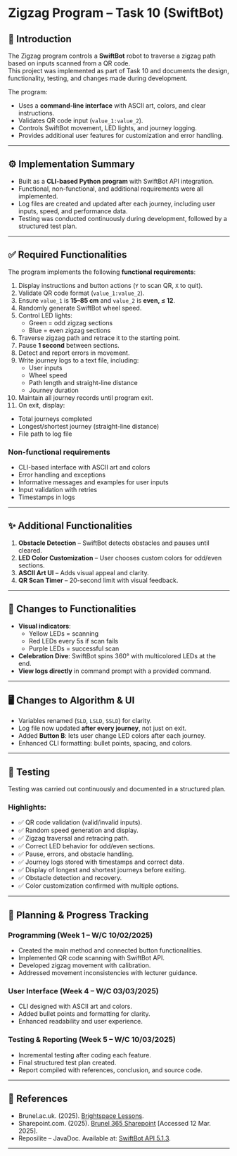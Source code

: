 # Zigzag Program – Task 10 (SwiftBot)

## 📌 Introduction
The Zigzag program controls a **SwiftBot** robot to traverse a zigzag path based on inputs scanned from a QR code.  
This project was implemented as part of Task 10 and documents the design, functionality, testing, and changes made during development.  

The program:
- Uses a **command-line interface** with ASCII art, colors, and clear instructions.  
- Validates QR code input (`value_1:value_2`).  
- Controls SwiftBot movement, LED lights, and journey logging.  
- Provides additional user features for customization and error handling.  

---

## ⚙️ Implementation Summary
- Built as a **CLI-based Python program** with SwiftBot API integration.  
- Functional, non-functional, and additional requirements were all implemented.  
- Log files are created and updated after each journey, including user inputs, speed, and performance data.  
- Testing was conducted continuously during development, followed by a structured test plan.  

---

## ✅ Required Functionalities
The program implements the following **functional requirements**:

1. Display instructions and button actions (`Y` to scan QR, `X` to quit).  
2. Validate QR code format (`value_1:value_2`).  
3. Ensure `value_1` is **15–85 cm** and `value_2` is **even, ≤ 12**.  
4. Randomly generate SwiftBot wheel speed.  
5. Control LED lights:  
   - Green = odd zigzag sections  
   - Blue = even zigzag sections  
6. Traverse zigzag path and retrace it to the starting point.  
7. Pause **1 second** between sections.  
8. Detect and report errors in movement.  
9. Write journey logs to a text file, including:  
   - User inputs  
   - Wheel speed  
   - Path length and straight-line distance  
   - Journey duration  
10. Maintain all journey records until program exit.  
11. On exit, display:  
   - Total journeys completed  
   - Longest/shortest journey (straight-line distance)  
   - File path to log file  

### Non-functional requirements
- CLI-based interface with ASCII art and colors  
- Error handling and exceptions  
- Informative messages and examples for user inputs  
- Input validation with retries  
- Timestamps in logs  

---

## ✨ Additional Functionalities
1. **Obstacle Detection** – SwiftBot detects obstacles and pauses until cleared.  
2. **LED Color Customization** – User chooses custom colors for odd/even sections.  
3. **ASCII Art UI** – Adds visual appeal and clarity.  
4. **QR Scan Timer** – 20-second limit with visual feedback.  

---

## 🔄 Changes to Functionalities
- **Visual indicators**:  
  - Yellow LEDs = scanning  
  - Red LEDs every 5s if scan fails  
  - Purple LEDs = successful scan  
- **Celebration Dive**: SwiftBot spins 360° with multicolored LEDs at the end.  
- **View logs directly** in command prompt with a provided command.  

---

## 🖥️ Changes to Algorithm & UI
- Variables renamed (`SLD`, `LSLD`, `SSLD`) for clarity.  
- Log file now updated **after every journey**, not just on exit.  
- Added **Button B**: lets user change LED colors after each journey.  
- Enhanced CLI formatting: bullet points, spacing, and colors.  

---

## 🧪 Testing
Testing was carried out continuously and documented in a structured plan.  

### Highlights:
- ✅ QR code validation (valid/invalid inputs).  
- ✅ Random speed generation and display.  
- ✅ Zigzag traversal and retracing path.  
- ✅ Correct LED behavior for odd/even sections.  
- ✅ Pause, errors, and obstacle handling.  
- ✅ Journey logs stored with timestamps and correct data.  
- ✅ Display of longest and shortest journeys before exiting.  
- ✅ Obstacle detection and recovery.  
- ✅ Color customization confirmed with multiple options.  

---

## 📅 Planning & Progress Tracking
### Programming (Week 1 – W/C 10/02/2025)
- Created the main method and connected button functionalities.  
- Implemented QR code scanning with SwiftBot API.  
- Developed zigzag movement with calibration.  
- Addressed movement inconsistencies with lecturer guidance.  

### User Interface (Week 4 – W/C 03/03/2025)
- CLI designed with ASCII art and colors.  
- Added bullet points and formatting for clarity.  
- Enhanced readability and user experience.  

### Testing & Reporting (Week 5 – W/C 10/03/2025)
- Incremental testing after coding each feature.  
- Final structured test plan created.  
- Report compiled with references, conclusion, and source code.  

---

## 📖 References
- Brunel.ac.uk. (2025). [Brightspace Lessons](https://brightspace.brunel.ac.uk/d2l/le/lessons/51578/topics/1769835).  
- Sharepoint.com. (2025). [Brunel 365 Sharepoint](https://brunel365-my.sharepoint.com/:x:/g/personal/csstyyj_brunel_ac_uk/ESc1tDLN9MFInds56tfLdkYBSw3RrJQKhBcZS_kjWLTEog?e=B12yRG) [Accessed 12 Mar. 2025].  
- Reposilite – JavaDoc. Available at: [SwiftBot API 5.1.3](https://swiftbot-maven.brunel.ac.uk/javadoc/releases/com/swiftbotlabs/SwiftBot-API/5.1.3).  

---
